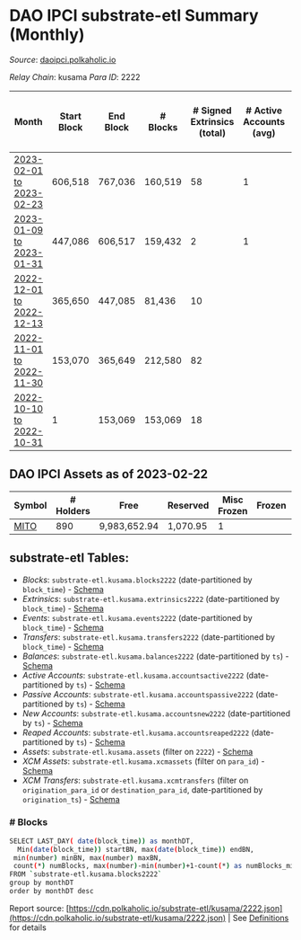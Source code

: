 # DAO IPCI substrate-etl Summary (Monthly)

_Source_: [daoipci.polkaholic.io](https://daoipci.polkaholic.io)

*Relay Chain*: kusama
*Para ID*: 2222



| Month | Start Block | End Block | # Blocks | # Signed Extrinsics (total) | # Active Accounts (avg) | # Addresses with Balances (max) | Issues |
| ----- | ----------- | --------- | -------- | --------------------------- | ----------------------- | ------------------------------- | ------ |
| [2023-02-01 to 2023-02-23](/kusama/2222-daoipci/2023-02-28.md) | 606,518 | 767,036 | 160,519 | 58 | 1 | 890 | -   |   
| [2023-01-09 to 2023-01-31](/kusama/2222-daoipci/2023-01-31.md) | 447,086 | 606,517 | 159,432 | 2 | 1 | 890 | -   |   
| [2022-12-01 to 2022-12-13](/kusama/2222-daoipci/2022-12-31.md) | 365,650 | 447,085 | 81,436 | 10 |  | 890 | -   |   
| [2022-11-01 to 2022-11-30](/kusama/2222-daoipci/2022-11-30.md) | 153,070 | 365,649 | 212,580 | 82 |  | 890 | -   |   
| [2022-10-10 to 2022-10-31](/kusama/2222-daoipci/2022-10-31.md) | 1 | 153,069 | 153,069 | 18 |  | 885 | -   |   

## DAO IPCI Assets as of 2023-02-22



| Symbol | # Holders | Free | Reserved | Misc Frozen | Frozen | Price | AssetID | 
| ----- | --------- | ---- | -------- | ----------- | ------ | ----- | --- |
| [MITO](/kusama/assets/MITO) | 890 | 9,983,652.94  | 1,070.95  | 1   |   |  |   `{"Token":"MITO"}` | 

## substrate-etl Tables:

* _Blocks_: `substrate-etl.kusama.blocks2222` (date-partitioned by `block_time`) - [Schema](/schema/balances.json)
* _Extrinsics_: `substrate-etl.kusama.extrinsics2222` (date-partitioned by `block_time`) - [Schema](/schema/extrinsics.json)
* _Events_: `substrate-etl.kusama.events2222` (date-partitioned by `block_time`) - [Schema](/schema/events.json)
* _Transfers_: `substrate-etl.kusama.transfers2222` (date-partitioned by `block_time`) - [Schema](/schema/transfers.json)
* _Balances_: `substrate-etl.kusama.balances2222` (date-partitioned by `ts`) - [Schema](/schema/balances.json)
* _Active Accounts_: `substrate-etl.kusama.accountsactive2222` (date-partitioned by `ts`) - [Schema](/schema/accountsactive.json)
* _Passive Accounts_: `substrate-etl.kusama.accountspassive2222` (date-partitioned by `ts`) - [Schema](/schema/accountspassive.json)
* _New Accounts_: `substrate-etl.kusama.accountsnew2222` (date-partitioned by `ts`)  - [Schema](/schema/accountsnew.json)
* _Reaped Accounts_: `substrate-etl.kusama.accountsreaped2222` (date-partitioned by `ts`) - [Schema](/schema/accountsreaped.json)
* _Assets_: `substrate-etl.kusama.assets` (filter on `2222`) - [Schema](/schema/assets.json)
* _XCM Assets_: `substrate-etl.kusama.xcmassets` (filter on `para_id`) - [Schema](/schema/xcmassets.json)
* _XCM Transfers_: `substrate-etl.kusama.xcmtransfers` (filter on `origination_para_id` or `destination_para_id`, date-partitioned by `origination_ts`) - [Schema](/schema/xcmtransfers.json)

### # Blocks
```bash
SELECT LAST_DAY( date(block_time)) as monthDT,
  Min(date(block_time)) startBN, max(date(block_time)) endBN, 
 min(number) minBN, max(number) maxBN, 
 count(*) numBlocks, max(number)-min(number)+1-count(*) as numBlocks_missing 
FROM `substrate-etl.kusama.blocks2222` 
group by monthDT 
order by monthDT desc
```


Report source: [https://cdn.polkaholic.io/substrate-etl/kusama/2222.json](https://cdn.polkaholic.io/substrate-etl/kusama/2222.json) | See [Definitions](/DEFINITIONS.md) for details
